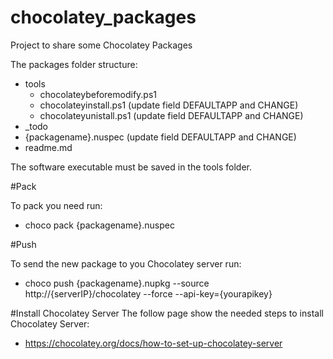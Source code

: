 # chocolatey_packages
Project to share some Chocolatey Packages

The packages folder structure:
- tools
  - chocolateybeforemodify.ps1
  - chocolateyinstall.ps1 (update field DEFAULTAPP and CHANGE)
  - chocolateyunistall.ps1 (update field DEFAULTAPP and CHANGE)
- _todo
- {packagename}.nuspec (update field DEFAULTAPP and CHANGE)
- readme.md

The software executable must be saved in the tools folder.

#Pack

To pack you need run:
- choco pack {packagename}.nuspec

#Push

To send the new package to you Chocolatey server run:
- choco push {packagename}.nupkg --source http://{serverIP}/chocolatey --force --api-key={yourapikey}

#Install Chocolatey Server
The follow page show the needed steps to install Chocolatey Server:
- https://chocolatey.org/docs/how-to-set-up-chocolatey-server
